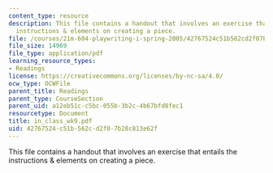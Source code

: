```yaml
---
content_type: resource
description: This file contains a handout that involves an exercise that entails the
  instructions & elements on creating a piece.
file: /courses/21m-604-playwriting-i-spring-2005/42767524c51b562cd2f07b28c813e62f_in_class_wk9.pdf
file_size: 14969
file_type: application/pdf
learning_resource_types:
- Readings
license: https://creativecommons.org/licenses/by-nc-sa/4.0/
ocw_type: OCWFile
parent_title: Readings
parent_type: CourseSection
parent_uid: a12eb51c-c5bc-055b-3b2c-4b67bfd8fec1
resourcetype: Document
title: in_class_wk9.pdf
uid: 42767524-c51b-562c-d2f0-7b28c813e62f
---
```

This file contains a handout that involves an exercise that entails the instructions & elements on creating a piece.